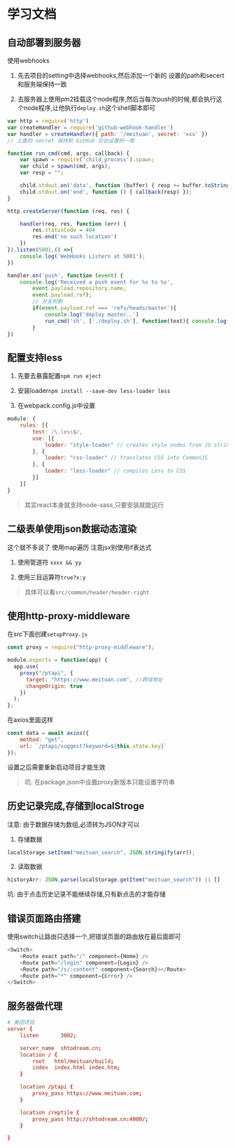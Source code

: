 # 学习文档

## 自动部署到服务器

使用webhooks

1. 先去项目的setting中选择webhooks,然后添加一个新的  设置的path和secert和服务端保持一致

2. 去服务器上使用pm2挂载这个node程序,然后当每次push的时候,都会执行这个node程序,让他执行`deploy.sh`这个shell脚本即可

```js
var http = require('http')
var createHandler = require('github-webhook-handler')
var handler = createHandler({ path: '/meituan', secret: 'xxx' })
// 上面的 secret 保持和 GitHub 后台设置的一致

function run_cmd(cmd, args, callback) {
    var spawn = require('child_process').spawn;
    var child = spawn(cmd, args);
    var resp = "";

    child.stdout.on('data', function (buffer) { resp += buffer.toString(); });
    child.stdout.on('end', function () { callback(resp) });
}

http.createServer(function (req, res) {

    handler(req, res, function (err) {
        res.statusCode = 404
        res.end('no such location')
    })
}).listen(5001,() =>{
    console.log('WebHooks Listern at 5001');
})

handler.on('push', function (event) {
    console.log('Received a push event for %s to %s',
        event.payload.repository.name,
        event.payload.ref);
        // 分支判断
        if(event.payload.ref === 'refs/heads/master'){
            console.log('deploy master..')
            run_cmd('sh', ['./deploy.sh'], function(text){ console.log(text) });
        }
})
```

## 配置支持less

1. 先要去暴露配置`npm run eject`

2. 安装loader`npm install --save-dev less-loader less`

3. 在webpack.config.js中设置

```js
module: {
    rules: [{
        test: /\.less$/,
        use: [{
            loader: "style-loader" // creates style nodes from JS strings
        }, {
            loader: "css-loader" // translates CSS into CommonJS
        }, {
            loader: "less-loader" // compiles Less to CSS
        }]
    }]
}
```

> 其实react本身就支持node-sass,只要安装就能运行

## 二级表单使用json数据动态渲染

这个就不多说了 使用map遍历 注意jsx别使用if表达式

1. 使用管道符 `xxxx && yy`

2. 使用三目运算符`true?x:y` 

> 具体可以看`src/common/header/header-right`

## 使用http-proxy-middleware

在src下面创建`setupProxy.js`

```js
const proxy = require("http-proxy-middleware");

module.exports = function(app) {
  app.use(
    proxy("/ptapi", {
      target: "https://www.meituan.com", //跨域地址
      changeOrigin: true
    })
  );
};
```

在axios里面这样

```js
const data = await axios({
    method: "get",
    url: `/ptapi/suggest?keyword=${this.state.key}`
});
```

设置之后需要重新启动项目才能生效

> 坑: 在package.json中设置proxy新版本只能设置字符串

## 历史记录完成,存储到localStroge

注意: 由于数据存储为数组,必须转为JSON才可以

1. 存储数据

```js
localStorage.setItem("meituan_search", JSON.stringify(arr));
```

2. 读取数据

```js
historyArr: JSON.parse(localStorage.getItem("meituan_search")) || []
```

坑: 由于点击历史记录不能继续存储,只有新点击的才能存储

## 错误页面路由搭建

使用switch让路由只选择一个,把错误页面的路由放在最后面即可

```js
<Switch>
    <Route exact path="/" component={Home} />
    <Route path="/login" component={Login} />
    <Route path="/s/:content" component={Search}></Route>
    <Route path="*" component={Error} />
</Switch>
```

## 服务器做代理

```conf
# 美团项目
server {
    listen       3002;

    server_name  shtodream.cn;
    location / {
        root   html/meituan/build;
        index  index.html index.htm;
    }

    location /ptapi {
        proxy_pass https://www.meituan.com;
    }

    location /reptile {
        proxy_pass http://shtodream.cn:4000/;
    }

}
```
